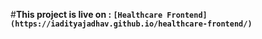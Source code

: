#**This project is live on : `[Healthcare Frontend](https://iadityajadhav.github.io/healthcare-frontend/)`**
